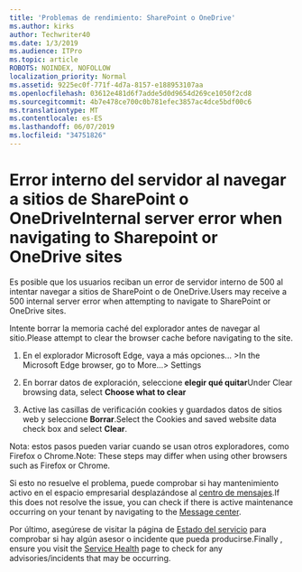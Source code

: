 ```yaml
---
title: 'Problemas de rendimiento: SharePoint o OneDrive'
ms.author: kirks
author: Techwriter40
ms.date: 1/3/2019
ms.audience: ITPro
ms.topic: article
ROBOTS: NOINDEX, NOFOLLOW
localization_priority: Normal
ms.assetid: 9225ec0f-771f-4d7a-8157-e188953107aa
ms.openlocfilehash: 03612e481d6f7adde5d0d9654d269ce1050f2cd8
ms.sourcegitcommit: 4b7e478ce700c0b781efec3857ac4dce5bdf00c6
ms.translationtype: MT
ms.contentlocale: es-ES
ms.lasthandoff: 06/07/2019
ms.locfileid: "34751826"
---
```

# <a name="internal-server-error-when-navigating-to-sharepoint-or-onedrive-sites"></a><span data-ttu-id="ee9b1-102">Error interno del servidor al navegar a sitios de SharePoint o OneDrive</span><span class="sxs-lookup"><span data-stu-id="ee9b1-102">Internal server error when navigating to Sharepoint or OneDrive sites</span></span>

<span data-ttu-id="ee9b1-103">Es posible que los usuarios reciban un error de servidor interno de 500 al intentar navegar a sitios de SharePoint o de OneDrive.</span><span class="sxs-lookup"><span data-stu-id="ee9b1-103">Users may receive a 500 internal server error when attempting to navigate to SharePoint or OneDrive sites.</span></span> 

<span data-ttu-id="ee9b1-104">Intente borrar la memoria caché del explorador antes de navegar al sitio.</span><span class="sxs-lookup"><span data-stu-id="ee9b1-104">Please attempt to clear the browser cache before navigating to the site.</span></span>


1. <span data-ttu-id="ee9b1-105">En el explorador Microsoft Edge, vaya a más opciones... ></span><span class="sxs-lookup"><span data-stu-id="ee9b1-105">In the Microsoft Edge browser, go to More...> Settings</span></span>

2. <span data-ttu-id="ee9b1-106">En borrar datos de exploración, seleccione **elegir qué quitar**</span><span class="sxs-lookup"><span data-stu-id="ee9b1-106">Under Clear browsing data, select **Choose what to clear**</span></span>

3. <span data-ttu-id="ee9b1-107">Active las casillas de verificación cookies y guardados datos de sitios web y seleccione **Borrar**.</span><span class="sxs-lookup"><span data-stu-id="ee9b1-107">Select the Cookies and saved website data check box and select **Clear**.</span></span>

<span data-ttu-id="ee9b1-108">Nota: estos pasos pueden variar cuando se usan otros exploradores, como Firefox o Chrome.</span><span class="sxs-lookup"><span data-stu-id="ee9b1-108">Note: These steps may differ when using other browsers such as Firefox or Chrome.</span></span>

<span data-ttu-id="ee9b1-109">Si esto no resuelve el problema, puede comprobar si hay mantenimiento activo en el espacio empresarial desplazándose al [centro de mensajes](https://portal.office.com/adminportal/home#/MessageCenter).</span><span class="sxs-lookup"><span data-stu-id="ee9b1-109">If this does not resolve the issue, you can check if there is active maintenance occurring on your tenant by navigating to the [Message center](https://portal.office.com/adminportal/home#/MessageCenter).</span></span>

<span data-ttu-id="ee9b1-110">Por último, asegúrese de visitar la página de [Estado del servicio](https://portal.office.com/adminportal/home#/servicehealth) para comprobar si hay algún asesor o incidente que pueda producirse.</span><span class="sxs-lookup"><span data-stu-id="ee9b1-110">Finally , ensure you visit the [Service Health](https://portal.office.com/adminportal/home#/servicehealth) page to check for any advisories/incidents that may be occurring.</span></span>

